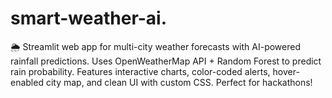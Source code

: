 # smart-weather-ai.
🌦️ Streamlit web app for multi-city weather forecasts with AI-powered rainfall predictions. Uses OpenWeatherMap API + Random Forest to predict rain probability. Features interactive charts, color-coded alerts, hover-enabled city map, and clean UI with custom CSS. Perfect for hackathons!
